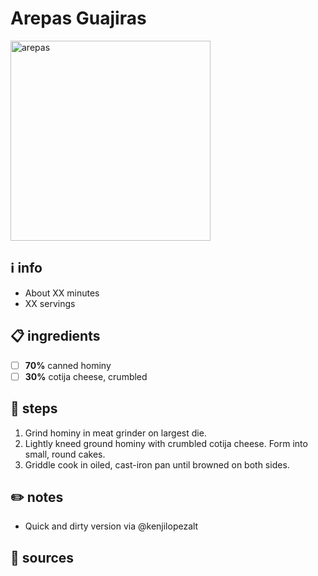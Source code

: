 # Arepas Guajiras
<img src="https://assets.epicurious.com/photos/54b33d4d460b4423363f1b90/1:1/w_2560%2Cc_limit/358949_grilled-arepas_1x1.jpg" alt="arepas" width="320"/>  

## ℹ️ info
* About XX minutes  
* XX servings  

## 📋 ingredients
- [ ] **70%**	canned hominy
- [ ] **30%**	cotija cheese, crumbled

## 🔪 steps
1. Grind hominy in meat grinder on largest die.
2. Lightly kneed ground hominy with crumbled cotija cheese. Form into small, round cakes.
3. Griddle cook in oiled, cast-iron pan until browned on both sides.

## ✏️ notes
* Quick and dirty version via @kenjilopezalt

## 🔗 sources
